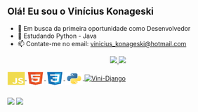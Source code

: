 ## Olá! Eu sou o Vinícius Konageski

- 🔭 Em busca da primeira oportunidade como Desenvolvedor
- 🌱 Estudando Python - Java
- 📫 Contate-me no email: vinicius_konageski@hotmail.com

<div align="center">
  <a href="https://github.com/vlkonageski">
  <img height="180em" src="https://github-readme-stats.vercel.app/api?username=vlkonageski&show_icons=true&theme=dark&include_all_commits=true&count_private=true"/>
  <img height="180em" src="https://github-readme-stats.vercel.app/api/top-langs/?username=vlkonageski&layout=compact&langs_count=7&theme=dark"/>
</div>
  <div style="display: inline_block"><br>
  <img align="center" alt="Vini-Js" height="30" width="40" src="https://raw.githubusercontent.com/devicons/devicon/master/icons/javascript/javascript-plain.svg">
  <img align="center" alt="Vini-HTML" height="30" width="40" src="https://raw.githubusercontent.com/devicons/devicon/master/icons/html5/html5-original.svg">
  <img align="center" alt="Vini-CSS" height="30" width="40" src="https://raw.githubusercontent.com/devicons/devicon/master/icons/css3/css3-original.svg">
  <img align="center" alt="Vini-Python" height="30" width="40" src="https://raw.githubusercontent.com/devicons/devicon/master/icons/python/python-original.svg">
  <img align="center" alt="Vini-Django" height="50" width="60" src="https://cdn.jsdelivr.net/gh/devicons/devicon/icons/django/django-plain.svg">
</div>
    
  ##
 
<div> 
  <a href = "mailto:konageski.lorenzoni@gmail.com"><img src="https://img.shields.io/badge/-Gmail-%23333?style=for-the-badge&logo=gmail&logoColor=white" target="_blank"></a>
  <a href="https://www.linkedin.com/in/vin%C3%ADcius-konageski-ba865a106/" target="_blank"><img src="https://img.shields.io/badge/-LinkedIn-%230077B5?style=for-the-badge&logo=linkedin&logoColor=white" target="_blank"></a> 
</div>
